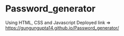 # Password_generator
Using HTML, CSS and Javascript
Deployed link => https://gungungupta14.github.io/Password_generator/
